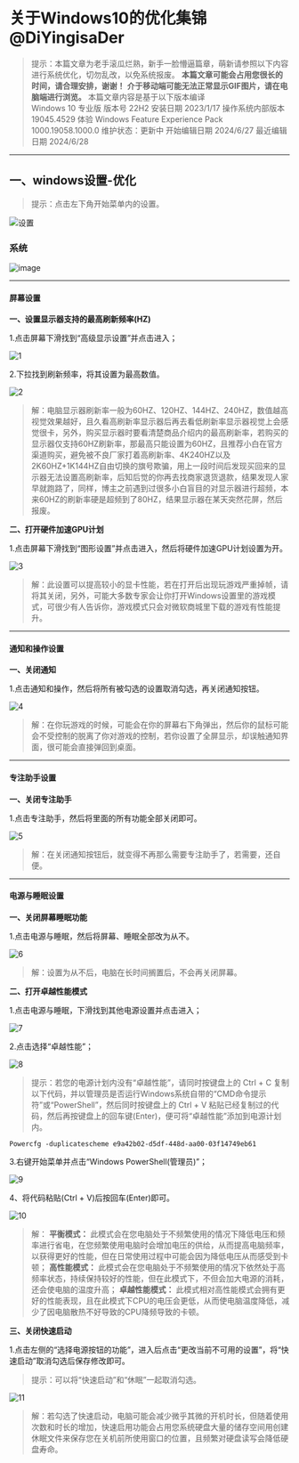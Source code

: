 # 关于Windows10的优化集锦 @DiYingisaDer 
> 提示：本篇文章为老手滚瓜烂熟，新手一脸懵逼篇章，萌新请参照以下内容进行系统优化，切勿乱改，以免系统报废。
**本篇文章可能会占用您很长的时间，请合理安排，谢谢！**
**介于移动端可能无法正常显示GIF图片，请在电脑端进行浏览。**
> 本篇文章内容是基于以下版本编译	
Windows 10 专业版
版本号	22H2
安装日期	‎2023/‎1/‎17
操作系统内部版本	19045.4529
体验	Windows Feature Experience Pack 1000.19058.1000.0
维护状态：更新中
开始编辑日期 2024/6/27
最近编辑日期 2024/6/28

---

## 一、windows设置-优化
> 提示：点击左下角开始菜单内的设置。

![设置](https://github.com/DiYingisaDer/zang_diying.github.io/assets/125773452/0188456f-4e70-4642-baa2-23c8fd342a9f)





### 系统
![image](https://github.com/DiYingisaDer/zang_diying.github.io/assets/125773452/fe98207c-5f26-4bb1-b8b8-39e28addd758)

---

#### 屏幕设置


**一、设置显示器支持的最高刷新频率(HZ)**

1.点击屏幕下滑找到“高级显示设置”并点击进入；

![1](https://github.com/DiYingisaDer/zang_diying.github.io/assets/125773452/e1f15801-c224-4b3a-a7be-d554c49d9b40)

2.下拉找到刷新频率，将其设置为最高数值。

![2](https://github.com/DiYingisaDer/zang_diying.github.io/assets/125773452/bc65ea6d-b331-4a75-9114-ff185e8f92ce)

> 解：电脑显示器刷新率一般为60HZ、120HZ、144HZ、240HZ，数值越高视觉效果越好，且久看高刷新率显示器后再去看低刷新率显示器视觉上会感觉很卡，另外，购买显示器时要看清楚商品介绍内的最高刷新率，若购买的显示器仅支持60HZ刷新率，那最高只能设置为60HZ，且推荐小白在官方渠道购买，避免被不良厂家打着高刷新率、4K240HZ以及2K60HZ+1K144HZ自由切换的旗号欺骗，用上一段时间后发现买回来的显示器无法设置高刷新率，后知后觉的你再去找商家退货退款，结果发现人家早就跑路了，同样，博主之前遇到过很多小白盲目的对显示器进行超频，本来60HZ的刷新率硬是超频到了80HZ，结果显示器在某天突然花屏，然后报废。

**二、打开硬件加速GPU计划**

1.点击屏幕下滑找到“图形设置”并点击进入，然后将硬件加速GPU计划设置为开。

![3](https://github.com/DiYingisaDer/zang_diying.github.io/assets/125773452/becc39d9-3251-44a7-980b-784c1b871b06)

> 解：此设置可以提高较小的显卡性能，若在打开后出现玩游戏严重掉帧，请将其关闭，另外，可能大多数专家会让你打开Windows设置里的游戏模式，可很少有人告诉你，游戏模式只会对微软商城里下载的游戏有性能提升。

---

#### 通知和操作设置

**一、关闭通知**

1.点击通知和操作，然后将所有被勾选的设置取消勾选，再关闭通知按钮。

![4](https://github.com/DiYingisaDer/zang_diying.github.io/assets/125773452/2d5bb267-29de-4e8d-9ef5-b514f758c3b9)

> 解：在你玩游戏的时候，可能会在你的屏幕右下角弹出，然后你的鼠标可能会不受控制的脱离了你对游戏的控制，若你设置了全屏显示，却误触通知界面，很可能会直接弹回到桌面。

---

#### 专注助手设置

**一、关闭专注助手**

1.点击专注助手，然后将里面的所有功能全部关闭即可。

![5](https://github.com/DiYingisaDer/zang_diying.github.io/assets/125773452/abdbfe82-d730-49cc-9391-b02d59ff1607)

> 解：在关闭通知按钮后，就变得不再那么需要专注助手了，若需要，还自便。

---

#### 电源与睡眠设置

**一、关闭屏幕睡眠功能**

1.点击电源与睡眠，然后将屏幕、睡眠全部改为从不。

![6](https://github.com/DiYingisaDer/zang_diying.github.io/assets/125773452/cc65751f-86ea-4cce-9b0a-c9b88946dfe0)

> 解：设置为从不后，电脑在长时间搁置后，不会再关闭屏幕。

**二、打开卓越性能模式**

1.点击电源与睡眠，下滑找到其他电源设置并点击进入；

![7](https://github.com/DiYingisaDer/zang_diying.github.io/assets/125773452/a10d05a6-a57a-45ec-9773-debaa3e49c7b)

2.点击选择“卓越性能”；

![8](https://github.com/DiYingisaDer/zang_diying.github.io/assets/125773452/e93df6c1-2431-4a61-9f98-a4e965966fa4)

> 提示：若您的电源计划内没有“卓越性能”，请同时按键盘上的 Ctrl + C 复制以下代码，并以管理员是否运行Windows系统自带的“CMD命令提示符”或“PowerShell”，然后同时按键盘上的  Ctrl + V 粘贴已经复制过的代码，然后再按键盘上的回车键(Enter)，便可将“卓越性能”添加到电源计划内。

```
Powercfg -duplicatescheme e9a42b02-d5df-448d-aa00-03f14749eb61
``` 

3.右键开始菜单并点击“Windows PowerShell(管理员)”；

![9](https://github.com/DiYingisaDer/zang_diying.github.io/assets/125773452/eb62291f-23f4-4410-ae3c-c2f8e7be2248)

4、将代码粘贴(Ctrl + V)后按回车(Enter)即可。

![10](https://github.com/DiYingisaDer/zang_diying.github.io/assets/125773452/4dc7eaa2-aef9-4cdb-ac9d-d4330f98985e)

> 解：
**平衡模式：** 
此模式会在您电脑处于不频繁使用的情况下降低电压和频率进行省电，在您频繁使用电脑时会增加电压的供给，从而提高电脑频率，以获得更好的性能，但在日常使用过程中可能会因为降低电压从而感受到卡顿；
**高性能模式：** 
此模式会在您电脑处于不频繁使用的情况下依然处于高频率状态，持续保持较好的性能，但在此模式下，不但会加大电源的消耗，还会使电脑的温度升高；
**卓越性能模式：** 
此模式相对高性能模式会拥有更好的性能表现，且在此模式下CPU的电压会更低，从而使电脑温度降低，减少了因电脑散热不好导致的CPU降频导致的卡顿。

**三、关闭快速启动**

1.点击左侧的“选择电源按钮的功能”，进入后点击“更改当前不可用的设置”，将“快速启动”取消勾选后保存修改即可。

> 提示：可以将“快速启动”和“休眠”一起取消勾选。

![11](https://github.com/DiYingisaDer/zang_diying.github.io/assets/125773452/00551368-442f-451f-b98f-fd5336702ce8)

> 解：若勾选了快速启动，电脑可能会减少微乎其微的开机时长，但随着使用次数和时长的增加，快速启用功能会占用您系统硬盘大量的储存空间用创建休眠文件来保存您在关机前所使用窗口的位置，且频繁对硬盘读写会降低硬盘寿命。

<!-- ##{"script":"<script src='https://blog.meekdai.com/assets/GmeekTOC.js'></script>"}## -->